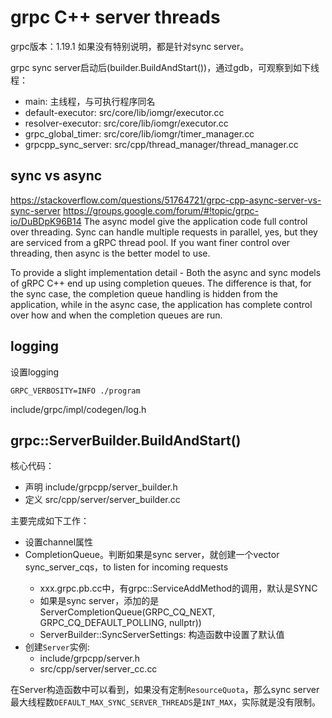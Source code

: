 # grpc C++ server threads

grpc版本：1.19.1
如果没有特别说明，都是针对sync server。

grpc sync server启动后(builder.BuildAndStart())，通过gdb，可观察到如下线程：
* main: 主线程，与可执行程序同名
* default-executor: src/core/lib/iomgr/executor.cc
* resolver-executor: src/core/lib/iomgr/executor.cc
* grpc_global_timer: src/core/lib/iomgr/timer_manager.cc
* grpcpp_sync_server: src/cpp/thread_manager/thread_manager.cc

## sync vs async

https://stackoverflow.com/questions/51764721/grpc-cpp-async-server-vs-sync-server
https://groups.google.com/forum/#!topic/grpc-io/DuBDpK96B14
The async model give the application code full control over threading. Sync can handle multiple requests in parallel, yes, but they are serviced from a gRPC thread pool. If you want finer control over threading, then async is the better model to use.

To provide a slight implementation detail - Both the async and sync models of gRPC C++ end up using completion queues. The difference is that, for the sync case, the completion queue handling is hidden from the application, while in the async case, the application has complete control over how and when the completion queues are run.

## logging

设置logging
```shell
GRPC_VERBOSITY=INFO ./program
```
include/grpc/impl/codegen/log.h

## grpc::ServerBuilder.BuildAndStart()

核心代码：
* 声明 include/grpcpp/server_builder.h
* 定义 src/cpp/server/server_builder.cc

主要完成如下工作：
* 设置channel属性
* CompletionQueue。判断如果是sync server，就创建一个vector<ServerCompletionQueue> sync_server_cqs，to listen for incoming requests
  * xxx.grpc.pb.cc中，有grpc::ServiceAddMethod的调用，默认是SYNC
  * 如果是sync server，添加的是ServerCompletionQueue(GRPC_CQ_NEXT, GRPC_CQ_DEFAULT_POLLING, nullptr))
  * ServerBuilder::SyncServerSettings: 构造函数中设置了默认值
* 创建`Server`实例:
  * include/grpcpp/server.h
  * src/cpp/server/server_cc.cc

在Server构造函数中可以看到，如果没有定制`ResourceQuota`，那么sync server最大线程数`DEFAULT_MAX_SYNC_SERVER_THREADS`是`INT_MAX`，实际就是没有限制。




